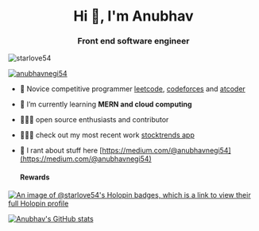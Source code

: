 <h1 align="center">Hi 👋, I'm Anubhav</h1>

<h3 align="center"> Front end software engineer</h3>

<p align="left"> <img src="https://komarev.com/ghpvc/?username=starlove54&label=Profile%20views&color=0e75b6&style=flat" alt="starlove54" /> </p>


<p align="left"> <a href="https://twitter.com/anubhavnegi54" target="blank"><img src="https://img.shields.io/twitter/follow/anubhavnegi54?logo=twitter&style=for-the-badge" alt="anubhavnegi54" /></a> </p>

- 🔭 Novice competitive programmer [leetcode](https://leetcode.com/anubhavnegi54/), [codeforces](https://codeforces.com/profile/starlove) and [atcoder](https://atcoder.jp/users/starlove)

- 🌱 I’m currently learning **MERN and cloud computing**

- 🧑🏽‍💻 open source enthusiasts and contributor  
- 🧑🏽‍💻 check out my most recent work [stocktrends app](https://github.com/starlove54/stocktrends)  

<!-- - 👨‍💻 Some cool projects are available at [https://anubhavnegi.com/projects](https://anubhavnegi.com/projects) -->

- 📝 I rant about stuff here [https://medium.com/@anubhavnegi54](https://medium.com/@anubhavnegi54)

  <h4>Rewards</h4>

[![An image of @starlove54's Holopin badges, which is a link to view their full Holopin profile](https://holopin.me/starlove54)](https://holopin.io/@starlove54)

[![Anubhav's GitHub stats](https://github-readme-stats.vercel.app/api?username=starlove54)](https://github.com/starlove54/github-readme-stats)




